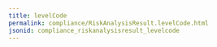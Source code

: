 ```yaml
---
title: levelCode
permalink: compliance/RiskAnalysisResult.levelCode.html
jsonid: compliance_riskanalysisresult_levelcode
---
```


